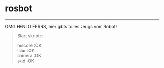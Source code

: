 # rosbot

---
OMG HENLO FERNS, hier gibts tolles zeugs vom Robot!

>Start skripte:
>
>roscore :OK  
>lidar :OK  
>camera :OK  
>skid :OK
